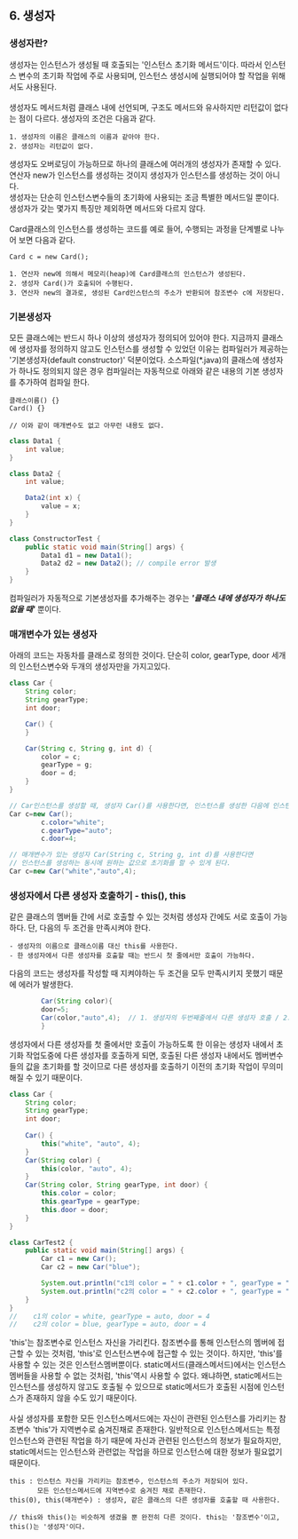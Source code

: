 ## 6. 생성자

### 생성자란?

생성자는 인스턴스가 생성될 때 호출되는 '인스턴스 초기화 메서드'이다. 따라서 인스턴스 변수의 초기화 작업에 주로 사용되며,
인스턴스 생성시에 실행되어야 할 작업을 위해서도 사용된다. </br>
</br>
생성자도 메서드처럼 클래스 내에 선언되며, 구조도 메서드와 유사하지만 리턴값이 없다는 점이 다르다. 생성자의 조건은 다음과 같다.

    1. 생성자의 이름은 클래스의 이름과 같아야 한다.
    2. 생성자는 리턴값이 없다.

생성자도 오버로딩이 가능하므로 하나의 클래스에 여러개의 생성자가 존재할 수 있다.</br>
연산자 new가 인스턴스를 생성하는 것이지 생성자가 인스턴스를 생성하는 것이 아니다.</br>
생성자는 단순히 인스턴스변수들의 초기화에 사용되는 조금 특별한 메서드일 뿐이다.</br>
생성자가 갖는 몇가지 특징만 제외하면 메서드와 다르지 않다.
</br>
</br>
Card클래스의 인스턴스를 생성하는 코드를 예로 들어, 수행되는 과정을 단계별로 나누어 보면 다음과 같다.

    Card c = new Card();

    1. 연산자 new에 의해서 메모리(heap)에 Card클래스의 인스턴스가 생성된다.
    2. 생성자 Card()가 호출되어 수행된다.
    3. 연산자 new의 결과로, 생성된 Card인스턴스의 주소가 반환되어 참조변수 c에 저장된다.

### 기본생성자

모든 클래스에는 반드시 하나 이상의 생성자가 정의되어 있어야 한다. 지금까지 클래스에 생성자를 정의하지 않고도 인스턴스를 생성할 수 있었던 이유는
컴파일러가 제공하는 '기본생성자(default constructor)' 덕분이었다. 소스파일(*.java)의 클래스에 생성자가 하나도 정의되지 않은 경우 컴파일러는
자동적으로 아래와 같은 내용의 기본 생성자를 추가하여 컴파일 한다.

    클래스이름() {}
    Card() {}

    // 이와 같이 매개변수도 없고 아무런 내용도 없다.

```java
class Data1 {
    int value;
}

class Data2 {
    int value;

    Data2(int x) {
        value = x;
    }
}

class ConstructorTest {
    public static void main(String[] args) {
        Data1 d1 = new Data1();
        Data2 d2 = new Data2(); // compile error 발생
    }
}
```

컴파일러가 자동적으로 기본생성자를 추가해주는 경우는 ***'클래스 내에 생성자가 하나도 없을 때'*** 뿐이다.

### 매개변수가 있는 생성자

아래의 코드는 자동차를 클래스로 정의한 것이다. 단순히 color, gearType, door 세개의 인스턴스변수와 두개의 생성자만을 가지고있다.

```java
class Car {
    String color;
    String gearType;
    int door;

    Car() {
    }

    Car(String c, String g, int d) {
        color = c;
        gearType = g;
        door = d;
    }
}
```

```java
// Car인스턴스를 생성할 때, 생성자 Car()를 사용한다면, 인스턴스를 생성한 다음에 인스턴스변수들을 따로 초기화해주어야 하지만,
Car c=new Car();
        c.color="white";
        c.gearType="auto";
        c.door=4;
```

```java
// 매개변수가 있는 생성자 Car(String c, String g, int d)를 사용한다면 
// 인스턴스를 생성하는 동시에 원하는 값으로 초기화를 할 수 있게 된다.
Car c=new Car("white","auto",4);
```

### 생성자에서 다른 생성자 호출하기 - this(), this

같은 클래스의 멤버들 간에 서로 호출할 수 있는 것처럼 생성자 간에도 서로 호출이 가능하다. 단, 다음의 두 조건을 만족시켜야 한다.

    - 생성자의 이름으로 클래스이름 대신 this를 사용한다.
    - 한 생성자에서 다른 생성자를 호출할 때는 반드시 첫 줄에서만 호출이 가능하다.

다음의 코드는 생성자를 작성할 때 지켜야하는 두 조건을 모두 만족시키지 못했기 때문에 에러가 발생한다.

```java
        Car(String color){
        door=5;
        Car(color,"auto",4);  // 1. 생성자의 두번째줄에서 다른 생성자 호출 / 2. this(color, "auto", 4); 로 해야 함
        }
```

생성자에서 다른 생성자를 첫 줄에서만 호출이 가능하도록 한 이유는 생성자 내에서 초기화 작업도중에 다른 생성자를 호출하게 되면, 호출된 다른 생성자 내에서도
멤버변수들의 값을 초기화를 할 것이므로 다른 생성자를 호출하기 이전의 초기화 작업이 무의미해질 수 있기 때문이다.

```java
class Car {
    String color;
    String gearType;
    int door;
    
    Car() {
        this("white", "auto", 4);
    }
    Car(String color) {
        this(color, "auto", 4);
    }
    Car(String color, String gearType, int door) {
        this.color = color;
        this.gearType = gearType;
        this.door = door;
    }
}

class CarTest2 {
    public static void main(String[] args) {
        Car c1 = new Car();
        Car c2 = new Car("blue");

        System.out.println("c1의 color = " + c1.color + ", gearType = " + c1.gearType + ", door = " + c1.door);
        System.out.println("c2의 color = " + c2.color + ", gearType = " + c2.gearType + ", door = " + c2.door);
    }
}
//    c1의 color = white, gearType = auto, door = 4
//    c2의 color = blue, gearType = auto, door = 4
```
'this'는 참조변수로 인스턴스 자신을 가리킨다. 참조변수를 통해 인스턴스의 멤버에 접근할 수 있는 것처럼, 'this'로 인스턴스변수에 접근할 수 있는 것이다.
하지만, 'this'를 사용할 수 있는 것은 인스턴스멤버뿐이다. static메서드(클래스메서드)에서는 인스턴스 멤버들을 사용할 수 없는 것처럼, 'this'역시 사용할 수 없다.
왜냐하면, static메서드는 인스턴스를 생성하지 않고도 호출될 수 있으므로 static메서드가 호출된 시점에 인스턴스가 존재하지 않을 수도 있기 때문이다.
</br>
</br>
사실 생성자를 포함한 모든 인스턴스메서드에는 자신이 관련된 인스턴스를 가리키는 참조변수 'this'가 지역변수로 숨겨진채로 존재한다.
일반적으로 인스턴스메서드는 특정 인스턴스와 관련된 작업을 하기 때문에 자신과 관련된 인스턴스의 정보가 필요하지만, static메서드는 인스턴스와 관련없는
작업을 하므로 인스턴스에 대한 정보가 필요없기 때문이다.

    this : 인스턴스 자신을 가리키는 참조변수, 인스턴스의 주소가 저장되어 있다.
           모든 인스턴스메서드에 지역변수로 숨겨진 채로 존재한다.
    this(0), this(매개변수) : 생성자, 같은 클래스의 다른 생성자를 호출할 때 사용한다.

    // this와 this()는 비슷하게 생겼을 뿐 완전히 다른 것이다. this는 '참조변수'이고, this()는 '생성자'이다.